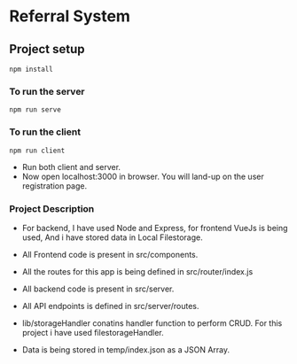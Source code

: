 # Referral System

## Project setup
```
npm install
```

### To run the server
```
npm run serve 
```

### To run the client
```
npm run client
```
- Run both client and server.
- Now open localhost:3000 in browser. You will land-up on the user registration page.

### Project Description

- For backend, I have used Node and Express, for frontend VueJs is being used,  And i have stored data in Local Filestorage.

- All Frontend code is present in src/components.
- All the routes for this app is being defined in src/router/index.js
- All backend code is present in src/server.
- All API endpoints is defined in src/server/routes.
- lib/storageHandler conatins handler function to perform CRUD. For this project i have used filestorageHandler.
- Data is being stored in temp/index.json as a JSON Array.


